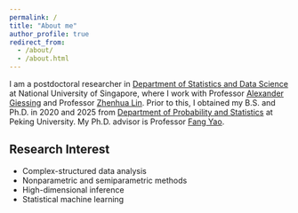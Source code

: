 ```yaml
---
permalink: /
title: "About me"
author_profile: true
redirect_from: 
  - /about/
  - /about.html
---
```


I am a postdoctoral researcher in [Department of Statistics and Data Science](https://www.stat.nus.edu.sg/) at National University of Singapore, where I work with Professor [Alexander Giessing](https://agiessing.github.io/) and Professor [Zhenhua Lin](https://blog.nus.edu.sg/zhenhua/). Prior to this, I obtained my B.S. and Ph.D. in 2020 and 2025 from [Department of Probability and Statistics](https://www.stat.pku.edu.cn/en/) at Peking University. My Ph.D. advisor is Professor [Fang Yao](https://www.math.pku.edu.cn/teachers/yaof/Homepage.html).

Research Interest
------
- Complex-structured data analysis
- Nonparametric and semiparametric methods
- High-dimensional inference
- Statistical machine learning
